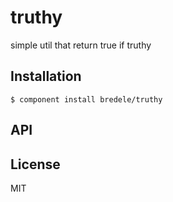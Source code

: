 
# truthy

  simple util that return true if truthy

## Installation

    $ component install bredele/truthy

## API

   

## License

  MIT
